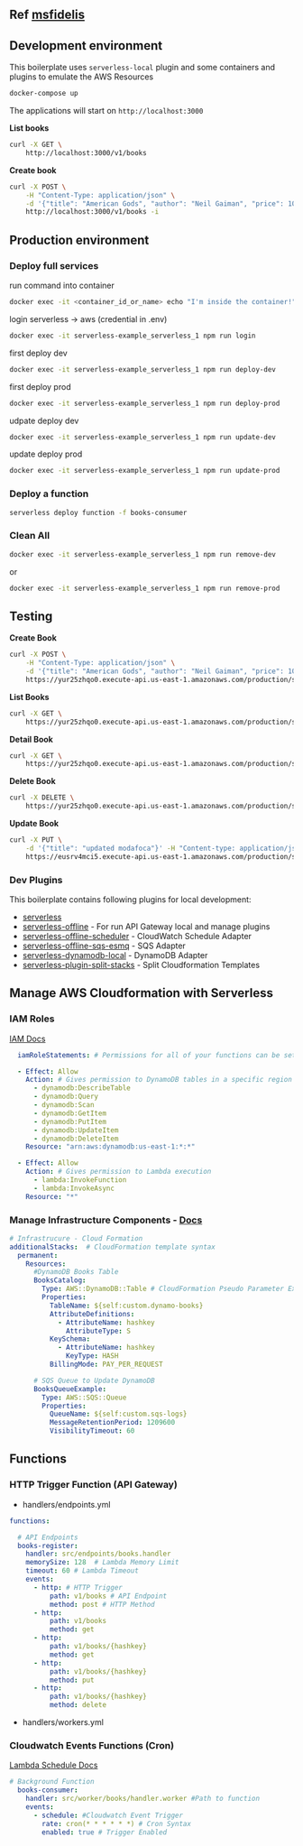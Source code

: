 ## Ref [msfidelis](https://github.com/msfidelis/serverless-architecture-boilerplate)

## Development environment

This boilerplate uses `serverless-local` plugin and some containers and plugins to emulate the AWS Resources

```bash
docker-compose up
```

The applications will start on `http://localhost:3000`

**List books**
```bash
curl -X GET \
    http://localhost:3000/v1/books
```
**Create book**
```bash
curl -X POST \
    -H "Content-Type: application/json" \
    -d '{"title": "American Gods", "author": "Neil Gaiman", "price": 10.00  }' \
    http://localhost:3000/v1/books -i
```

## Production environment

### Deploy full services

run command into container
```bash
docker exec -it <container_id_or_name> echo "I'm inside the container!"
```

login serverless -> aws (credential in .env)
```bash
docker exec -it serverless-example_serverless_1 npm run login
```
first deploy dev
```bash
docker exec -it serverless-example_serverless_1 npm run deploy-dev
```
first deploy prod
```bash
docker exec -it serverless-example_serverless_1 npm run deploy-prod
```
udpate deploy dev
```bash
docker exec -it serverless-example_serverless_1 npm run update-dev
```
update deploy prod
```bash
docker exec -it serverless-example_serverless_1 npm run update-prod
```


### Deploy a function

```bash
serverless deploy function -f books-consumer
```

### Clean All

```bash
docker exec -it serverless-example_serverless_1 npm run remove-dev
```
or
```bash
docker exec -it serverless-example_serverless_1 npm run remove-prod
```

## Testing

**Create Book**

```bash
curl -X POST \
    -H "Content-Type: application/json" \
    -d '{"title": "American Gods", "author": "Neil Gaiman", "price": 10.00  }' \
    https://yur25zhqo0.execute-api.us-east-1.amazonaws.com/production/services/books -i
```

**List Books**
```bash
curl -X GET \
    https://yur25zhqo0.execute-api.us-east-1.amazonaws.com/production/services/books
```


**Detail Book**

```bash
curl -X GET \
    https://yur25zhqo0.execute-api.us-east-1.amazonaws.com/production/services/books/456c9e8f-6c50-d656-dc69-dc828c42af65
```

**Delete Book**

```bash
curl -X DELETE \
    https://yur25zhqo0.execute-api.us-east-1.amazonaws.com/production/services/books/456c9e8f-6c50-d656-dc69-dc828c42af65 -i
```

**Update Book**

```bash
curl -X PUT \
    -d '{"title": "updated modafoca"}' -H "Content-type: application/json" \
    https://eusrv4mci5.execute-api.us-east-1.amazonaws.com/production/services/books/bbafdb0c-ee6e-fca0-f224-ed534f5b7766 -i
```

### Dev Plugins

This boilerplate contains following plugins for local development:
* [serverless](https://www.serverless.com/)
* [serverless-offline](https://github.com/dherault/serverless-offline) - For run API Gateway local and manage plugins
* [serverless-offline-scheduler](https://github.com/ajmath/serverless-offline-scheduler) - CloudWatch Schedule Adapter
* [serverless-offline-sqs-esmq](https://github.com/msfidelis/serverless-offline-sqs-esmq) - SQS Adapter
* [serverless-dynamodb-local](https://github.com/99xt/serverless-dynamodb-local/releases) - DynamoDB Adapter
* [serverless-plugin-split-stacks](https://github.com/dougmoscrop/serverless-plugin-split-stacks) - Split Cloudformation Templates


## Manage AWS Cloudformation with Serverless

### IAM Roles

[IAM Docs](https://serverless.com/framework/docs/providers/aws/guide/iam/)

```yml
  iamRoleStatements: # Permissions for all of your functions can be set here

  - Effect: Allow
    Action: # Gives permission to DynamoDB tables in a specific region
      - dynamodb:DescribeTable
      - dynamodb:Query
      - dynamodb:Scan
      - dynamodb:GetItem
      - dynamodb:PutItem
      - dynamodb:UpdateItem
      - dynamodb:DeleteItem
    Resource: "arn:aws:dynamodb:us-east-1:*:*"

  - Effect: Allow
    Action: # Gives permission to Lambda execution
      - lambda:InvokeFunction
      - lambda:InvokeAsync
    Resource: "*"
```

### Manage Infrastructure Components - [Docs](https://serverless.com/framework/docs/providers/aws/guide/resources/#aws-cloudformation-resource-reference)

```yml
# Infrastrucure - Cloud Formation
additionalStacks:  # CloudFormation template syntax
  permanent:
    Resources:
      #DynamoDB Books Table
      BooksCatalog:
        Type: AWS::DynamoDB::Table # CloudFormation Pseudo Parameter Example
        Properties:
          TableName: ${self:custom.dynamo-books}
          AttributeDefinitions:
            - AttributeName: hashkey
              AttributeType: S
          KeySchema:
            - AttributeName: hashkey
              KeyType: HASH
          BillingMode: PAY_PER_REQUEST

      # SQS Queue to Update DynamoDB
      BooksQueueExample:
        Type: AWS::SQS::Queue
        Properties:
          QueueName: ${self:custom.sqs-logs}
          MessageRetentionPeriod: 1209600
          VisibilityTimeout: 60
```

## Functions

### HTTP Trigger Function (API Gateway)

- handlers/endpoints.yml

```yml
functions:

  # API Endpoints
  books-register:
    handler: src/endpoints/books.handler
    memorySize: 128  # Lambda Memory Limit
    timeout: 60 # Lambda Timeout
    events:
      - http: # HTTP Trigger
          path: v1/books # API Endpoint
          method: post # HTTP Method
      - http:
          path: v1/books
          method: get
      - http:
          path: v1/books/{hashkey}
          method: get
      - http:
          path: v1/books/{hashkey}
          method: put
      - http:
          path: v1/books/{hashkey}
          method: delete

```
- handlers/workers.yml

### Cloudwatch Events Functions (Cron)

[Lambda Schedule Docs](https://serverless.com/framework/docs/providers/aws/events/schedule/)

```yml
# Background Function
  books-consumer:
    handler: src/worker/books/handler.worker #Path to function
    events:
      - schedule: #Cloudwatch Event Trigger
        rate: cron(* * * * * *) # Cron Syntax
        enabled: true # Trigger Enabled

```
